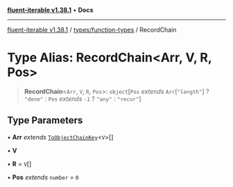 [**fluent-iterable v1.38.1**](../../../README.md) • **Docs**

***

[fluent-iterable v1.38.1](../../../README.md) / [types/function-types](../README.md) / RecordChain

# Type Alias: RecordChain\<Arr, V, R, Pos\>

> **RecordChain**\<`Arr`, `V`, `R`, `Pos`\>: `object`\[`Pos` *extends* `Arr`\[`"length"`\] ? `"done"` : `Pos` *extends* `-1` ? `"any"` : `"recur"`\]

## Type Parameters

• **Arr** *extends* [`ToObjectChainKey`](ToObjectChainKey.md)\<`V`\>[]

• **V**

• **R** = `V`[]

• **Pos** *extends* `number` = `0`
